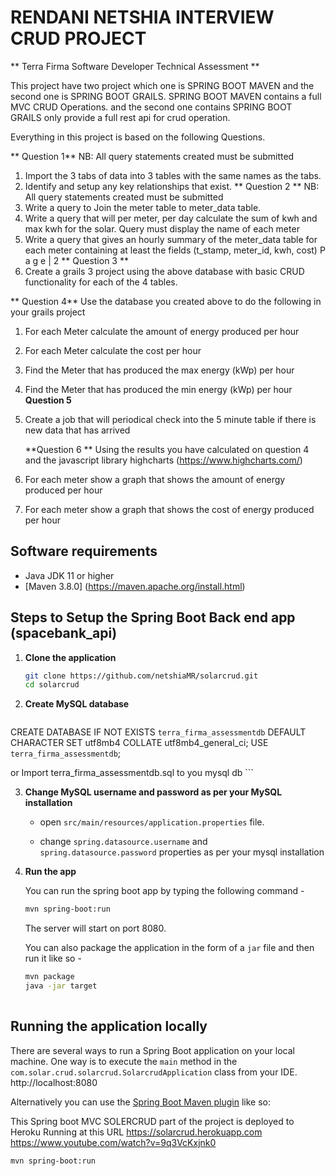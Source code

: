 # RENDANI NETSHIA INTERVIEW CRUD PROJECT 
** Terra Firma Software Developer Technical Assessment **  </br>

This project have two project which one is SPRING BOOT MAVEN and the second one is SPRING BOOT GRAILS.
SPRING BOOT MAVEN contains a full MVC CRUD Operations. and the second one contains SPRING BOOT GRAILS only provide a full rest api for crud operation.

Everything in this project is based on the following Questions.
	
 ** Question 1**
NB: All query statements created must be submitted
1. Import the 3 tabs of data into 3 tables with the same names as the tabs.
2. Identify and setup any key relationships that exist.
   ** Question 2 **
NB: All query statements created must be submitted
1. Write a query to Join the meter table to meter_data table.
2. Write a query that will per meter, per day calculate the sum of kwh and max kwh for the solar. Query must 
display the name of each meter
3. Write a query that gives an hourly summary of the meter_data table for each meter containing at least the 
fields (t_stamp, meter_id, kwh, cost)
P a g e | 2
   ** Question 3 **
1. Create a grails 3 project using the above database with basic CRUD functionality for each of the 4 tables.

  ** Question 4**
Use the database you created above to do the following in your grails project
1. For each Meter calculate the amount of energy produced per hour
2. For each Meter calculate the cost per hour
3. Find the Meter that has produced the max energy (kWp) per hour
4. Find the Meter that has produced the min energy (kWp) per hour
   **Question 5**
1. Create a job that will periodical check into the 5 minute table if there is new data that has arrived

   **Question 6 **
Using the results you have calculated on question 4 and the javascript library highcharts 
(https://www.highcharts.com/)
1. For each meter show a graph that shows the amount of energy produced per hour
2. For each meter show a graph that shows the cost of energy produced per hour


## Software requirements 
 - Java JDK 11 or higher
 - [Maven 3.8.0] (https://maven.apache.org/install.html)  
 
 ## Steps to Setup the Spring Boot Back end app (spacebank_api)

1. **Clone the application**

	```bash
	git clone https://github.com/netshiaMR/solarcrud.git
	cd solarcrud
	```

2. **Create MySQL database**

	```bash
CREATE DATABASE IF NOT EXISTS `terra_firma_assessmentdb` DEFAULT CHARACTER SET utf8mb4 COLLATE utf8mb4_general_ci;
USE `terra_firma_assessmentdb`; 

or Import terra_firma_assessmentdb.sql to you mysql db
	```

3. **Change MySQL username and password as per your MySQL installation**

	+ open `src/main/resources/application.properties` file.

	+ change `spring.datasource.username` and `spring.datasource.password` properties as per your mysql installation

4. **Run the app**

	You can run the spring boot app by typing the following command -

	```bash
	mvn spring-boot:run
	```

	The server will start on port 8080.

	You can also package the application in the form of a `jar` file and then run it like so -

	```bash
	mvn package
	java -jar target
  


## Running the application locally

There are several ways to run a Spring Boot application on your local machine.
One way is to execute the `main` method in the `com.solar.crud.solarcrud.SolarcrudApplication` class from your IDE.
	http://localhost:8080

Alternatively you can use the [Spring Boot Maven plugin](https://docs.spring.io/spring-boot/docs/current/reference/html/build-tool-plugins-maven-plugin.html) like so:

This Spring boot MVC SOLERCRUD part of the project is deployed to Heroku Running at this URL https://solarcrud.herokuapp.com
https://www.youtube.com/watch?v=9q3VcKxjnk0


```shell
mvn spring-boot:run

